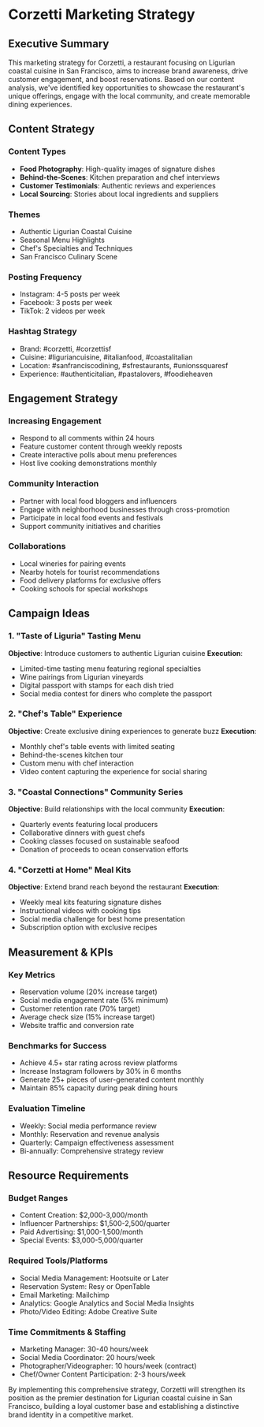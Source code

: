 # Corzetti Marketing Strategy

## Executive Summary

This marketing strategy for Corzetti, a restaurant focusing on Ligurian coastal cuisine in San Francisco, aims to increase brand awareness, drive customer engagement, and boost reservations. Based on our content analysis, we've identified key opportunities to showcase the restaurant's unique offerings, engage with the local community, and create memorable dining experiences.

## Content Strategy

### Content Types
* **Food Photography**: High-quality images of signature dishes
* **Behind-the-Scenes**: Kitchen preparation and chef interviews
* **Customer Testimonials**: Authentic reviews and experiences
* **Local Sourcing**: Stories about local ingredients and suppliers

### Themes
* Authentic Ligurian Coastal Cuisine
* Seasonal Menu Highlights
* Chef's Specialties and Techniques
* San Francisco Culinary Scene

### Posting Frequency
* Instagram: 4-5 posts per week
* Facebook: 3 posts per week
* TikTok: 2 videos per week

### Hashtag Strategy
* Brand: #corzetti, #corzettisf
* Cuisine: #liguriancuisine, #italianfood, #coastalitalian
* Location: #sanfranciscodining, #sfrestaurants, #unionssquaresf
* Experience: #authenticitalian, #pastalovers, #foodieheaven

## Engagement Strategy

### Increasing Engagement
* Respond to all comments within 24 hours
* Feature customer content through weekly reposts
* Create interactive polls about menu preferences
* Host live cooking demonstrations monthly

### Community Interaction
* Partner with local food bloggers and influencers
* Engage with neighborhood businesses through cross-promotion
* Participate in local food events and festivals
* Support community initiatives and charities

### Collaborations
* Local wineries for pairing events
* Nearby hotels for tourist recommendations
* Food delivery platforms for exclusive offers
* Cooking schools for special workshops

## Campaign Ideas

### 1. "Taste of Liguria" Tasting Menu
**Objective**: Introduce customers to authentic Ligurian cuisine
**Execution**:
* Limited-time tasting menu featuring regional specialties
* Wine pairings from Ligurian vineyards
* Digital passport with stamps for each dish tried
* Social media contest for diners who complete the passport

### 2. "Chef's Table" Experience
**Objective**: Create exclusive dining experiences to generate buzz
**Execution**:
* Monthly chef's table events with limited seating
* Behind-the-scenes kitchen tour
* Custom menu with chef interaction
* Video content capturing the experience for social sharing

### 3. "Coastal Connections" Community Series
**Objective**: Build relationships with the local community
**Execution**:
* Quarterly events featuring local producers
* Collaborative dinners with guest chefs
* Cooking classes focused on sustainable seafood
* Donation of proceeds to ocean conservation efforts

### 4. "Corzetti at Home" Meal Kits
**Objective**: Extend brand reach beyond the restaurant
**Execution**:
* Weekly meal kits featuring signature dishes
* Instructional videos with cooking tips
* Social media challenge for best home presentation
* Subscription option with exclusive recipes

## Measurement & KPIs

### Key Metrics
* Reservation volume (20% increase target)
* Social media engagement rate (5% minimum)
* Customer retention rate (70% target)
* Average check size (15% increase target)
* Website traffic and conversion rate

### Benchmarks for Success
* Achieve 4.5+ star rating across review platforms
* Increase Instagram followers by 30% in 6 months
* Generate 25+ pieces of user-generated content monthly
* Maintain 85% capacity during peak dining hours

### Evaluation Timeline
* Weekly: Social media performance review
* Monthly: Reservation and revenue analysis
* Quarterly: Campaign effectiveness assessment
* Bi-annually: Comprehensive strategy review

## Resource Requirements

### Budget Ranges
* Content Creation: $2,000-3,000/month
* Influencer Partnerships: $1,500-2,500/quarter
* Paid Advertising: $1,000-1,500/month
* Special Events: $3,000-5,000/quarter

### Required Tools/Platforms
* Social Media Management: Hootsuite or Later
* Reservation System: Resy or OpenTable
* Email Marketing: Mailchimp
* Analytics: Google Analytics and Social Media Insights
* Photo/Video Editing: Adobe Creative Suite

### Time Commitments & Staffing
* Marketing Manager: 30-40 hours/week
* Social Media Coordinator: 20 hours/week
* Photographer/Videographer: 10 hours/week (contract)
* Chef/Owner Content Participation: 2-3 hours/week

By implementing this comprehensive strategy, Corzetti will strengthen its position as the premier destination for Ligurian coastal cuisine in San Francisco, building a loyal customer base and establishing a distinctive brand identity in a competitive market.
